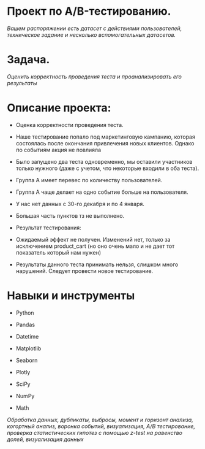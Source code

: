 # Проект по А/B-тестированию.

*Вашем распоряжении есть датасет с действиями пользователей, техническое задание и несколько вспомогательных датасетов.*

# Задача.

*Оценить корректность проведения теста и проанализировать его результаты*

# Описание проекта:

- Оценка корректности проведения теста.

* Наше тестирование попало под маркетинговую кампанию, которая состоялась после окончания привлечения новых клиентов. Однако по событиям акция не повлияла

* Было запущено два теста одновременно, мы оставили участников только нужного (даже с учетом, что некоторые входили в оба теста).

* Группа А имеет перевес по количеству пользователей.

* Группа А чаще делает на одно событие больше на пользователя.

* У нас нет данных с 30-го декабря и по 4 января.

*  Большая часть пунктов тз не выполнено.

- Результат тестирования:

* Ожидаемый эффект не получен. Изменений нет, только за исключением product_cart (но оно очень мало и не дает тот показатель который нам нужен)


* Результаты данного теста принимать нельзя, слишком много нарушений. Следует провести новое тестирование.

 # Навыки и инструменты
- Python

- Pandas

- Datetime

- Matplotlib

- Seaborn

- Plotly

- SciPy

- NumPy

- Math

*Обработка данных, дубликаты, выбросы, момент и горизонт анализа, когортный анализ, воронка событий, визуализация, А/В тестирование, проверка статистических гипотез с помощью z-test на равенство долей, визуализация данных*
